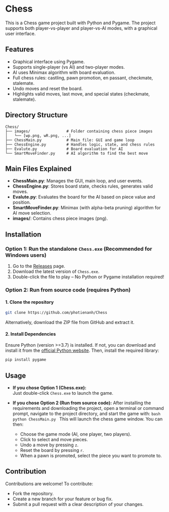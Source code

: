 # Chess
This is a Chess game project built with Python and Pygame. The project supports both player-vs-player and player-vs-AI modes, with a graphical user interface.
## Features
- Graphical interface using Pygame.
- Supports single-player (vs AI) and two-player modes.
- AI uses Minimax algorithm with board evaluation.
- Full chess rules: castling, pawn promotion, en passant, checkmate, stalemate.
- Undo moves and reset the board.
- Highlights valid moves, last move, and special states (checkmate, stalemate).
## Directory Structure
```
Chess/
├── images/                # Folder containing chess piece images
│   └── [wp.png, wR.png, ...]
├── ChessMain.py           # Main file: GUI and game loop
├── ChessEngine.py         # Handles logic, state, and chess rules
├── Evalute.py             # Board evaluation for AI
└── SmartMoveFinder.py     # AI algorithm to find the best move
```
## Main Files Explained

- **ChessMain.py**: Manages the GUI, main loop, and user events.
- **ChessEngine.py**: Stores board state, checks rules, generates valid moves.
- **Evalute.py**: Evaluates the board for the AI based on piece value and position.
- **SmartMoveFinder.py**: Minimax (with alpha-beta pruning) algorithm for AI move selection.
- **images/**: Contains chess piece images (png).

## Installation
### Option 1: Run the standalone `Chess.exe` (Recommended for Windows users)

1. Go to the [Releases](https://github.com/photienanh/Chess/releases) page.
2. Download the latest version of `Chess.exe`.
3. Double-click the file to play – No Python or Pygame installation required!
### Option 2: Run from source code (requires Python)
#### 1. Clone the repository
```bash
git clone https://github.com/photienanh/Chess
```
Alternatively, download the ZIP file from GitHub and extract it.
#### 2. Install Dependencies
Ensure Python (version >=3.7) is installed. If not, you can download and install it from the [official Python website](https://www.python.org/downloads/). Then, install the required library:
```bash
pip install pygame
```
## Usage

- **If you chose Option 1 (Chess.exe):**  
  Just double-click `Chess.exe` to launch the game.

- **If you chose Option 2 (Run from source code):**
   After installing the requirements and downloading the project, open a terminal or command prompt, navigate to the project directory, and start the game with:
      ```bash
      python ChessMain.py
      ```
   This will launch the chess game window. You can then:
   - Choose the game mode (AI, one player, two players).
   - Click to select and move pieces.
   - Undo a move by pressing `z`.
   - Reset the board by pressing `r`.
   - When a pawn is promoted, select the piece you want to promote to.
## Contribution
Contributions are welcome! To contribute:
- Fork the repository.
- Create a new branch for your feature or bug fix.
- Submit a pull request with a clear description of your changes.